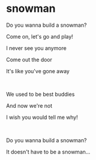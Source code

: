 # snowman
<p>Do you wanna build a snowman?</p>
<p>Come on, let's go and play!</p>
<p>I never see you anymore</p>
<p>Come out the door</p>
<p>It's like you've gone away</p>
<br>
<p>We used to be best buddies</p>
<p>And now we're not</p>
<p>I wish you would tell me why!</p>
<br>
<p>Do you wanna build a snowman?</p>
<p>It doesn't have to be a snowman...</p>
